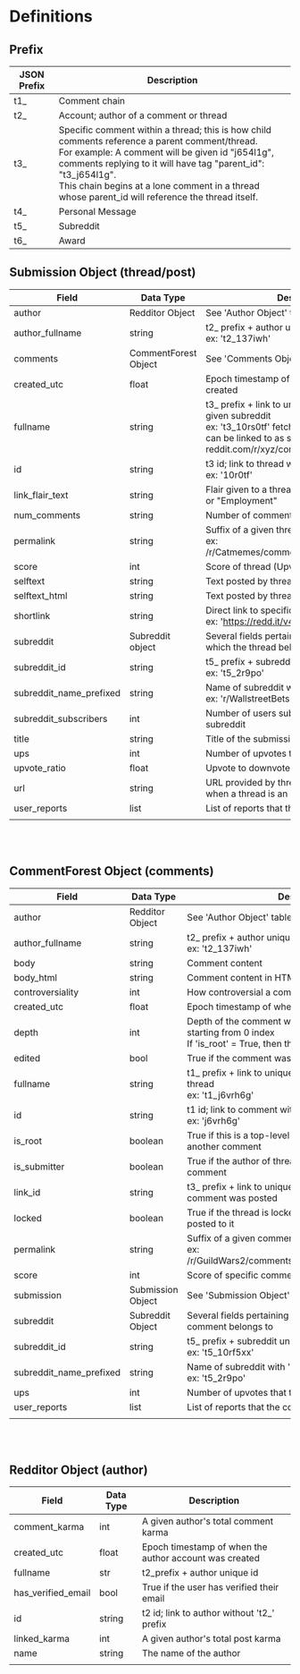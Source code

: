 # Definitions

## Prefix

| JSON Prefix | Description | 
| - | - |
| t1_ | Comment chain | 
| t2_ | Account; author of a comment or thread | 
| t3_ | Specific comment within a thread; this is how child comments reference a parent comment/thread. <br> For example: A comment will be given id "j654l1g", comments replying to it will have tag "parent_id": "t3_j654l1g". <br> This chain begins at a lone comment in a thread whose parent_id will reference the thread itself. 
| t4_ | Personal Message | 
| t5_ | Subreddit | 
| t6_ | Award | 


## Submission Object (thread/post)

| Field | Data Type | Description | 
| - | - | - |
| author | Redditor Object | See 'Author Object' table | 
| author_fullname | string | t2_ prefix + author unique id <br> ex: 't2_137iwh'
| comments | CommentForest Object | See 'Comments Object' table | 
| created_utc | float | Epoch timestamp of when the thread was created | 
| fullname | string | t3_ prefix + link to unique reddit thread in a given subreddit <br> ex: 't3_10rs0tf' fetched from subreddit xyz can be linked to as such: <br> reddit.com/r/xyz/comments/10rs0tf/ |
| id | string | t3 id; link to thread without the 't3_' prefix <br> ex: '10r0tf' |
| link_flair_text | string | Flair given to a thread, such as "Retirement" or "Employment" | 
| num_comments | string | Number of comments within the given thread | 
| permalink | string | Suffix of a given thread <br> ex: /r/Catmemes/comments/uwo6hm/ThreadTitle |
| score | int | Score of thread (Upvotes - Downvotes ?) |
| selftext | string | Text posted by thread author |
| selftext_html | string | Text posted by thread author in HTML format |
| shortlink | string | Direct link to specific thread <br> ex: 'https://redd.it/v4ds3y'
| subreddit | Subreddit object | Several fields pertaining to the subreddit which the thread belongs to |
| subreddit_id | string | t5_ prefix + subreddit unique id <br> ex: 't5_2r9po' | 
| subreddit_name_prefixed | string | Name of subreddit with 'r/' prefix <br> ex: 'r/WallstreetBets' |
| subreddit_subscribers | int | Number of users subscribed to the specific subreddit | 
| title | string | Title of the submission |
| ups | int | Number of upvotes that the thread has | 
| upvote_ratio | float | Upvote to downvote ratio of thread | 
| url | string | URL provided by thread. Generally populated when a thread is an image/link post | 
| user_reports | list | List of reports that the thread has received |
| | |

<br><br>

## CommentForest Object (comments)

| Field | Data Type | Description | 
| - | - | - |
| author | Redditor Object | See 'Author Object' table | 
| author_fullname | string | t2_ prefix + author unique id <br> ex: 't2_137iwh' | 
| body | string | Comment content | 
| body_html | string | Comment content in HTML format |
| controversiality | int | How controversial a comment is |
| created_utc | float | Epoch timestamp of when the comment was created | 
| depth | int | Depth of the comment within a CommentForest starting from 0 index <br> If 'is_root' = True, then the depth is 0.  |
| edited | bool | True if the comment was ever edited | 
| fullname | string | t1_ prefix + link to unique reddit comment in a given thread <br> ex: 't1_j6vrh6g' |
| id | string | t1 id; link to comment without the 't1_' prefix <br> ex: 'j6vrh6g' |
| is_root | boolean | True if this is a top-level comment; not the child of another comment |
| is_submitter | boolean | True if the author of thread is also the author of the comment |
| link_id | string | t3_ prefix + link to unique reddit thread where the comment was posted |
| locked | boolean | True if the thread is locked; no comments may be posted to it | 
| permalink | string | Suffix of a given comment within a thread <br> ex: /r/GuildWars2/comments/10rf5xx/angry_avian/j6vrh6g |
| score | int | Score of specific comment | 
| submission | Submission Object | See 'Submission Object' table |
| subreddit | Subreddit Object | Several fields pertaining to the subreddit which the comment belongs to |
| subreddit_id | string | t5_ prefix + subreddit unique id <br> ex: 't5_10rf5xx' | 
| subreddit_name_prefixed | string | Name of subreddit with 'r/' prefix <br> ex: 't5_2r9po' |
| ups | int | Number of upvotes that the comment has | 
| user_reports | list | List of reports that the comment has received |
| | |

<br><br>

## Redditor Object (author)

| Field | Data Type | Description | 
| - | - | - |
| comment_karma | int | A given author's total comment karma |
| created_utc | float | Epoch timestamp of when the author account was created |
| fullname | str | t2_prefix + author unique id | 
| has_verified_email | bool | True if the user has verified their email | 
| id | string | t2 id; link to author without 't2_' prefix | 
| linked_karma | int | A given author's total post karma |
| name | string | The name of the author | 
| | |

